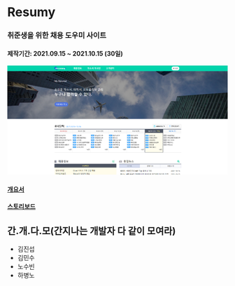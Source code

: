# Resumy
### 취준생을 위한 채용 도우미 사이트
#### 제작기간: 2021.09.15 ~ 2021.10.15 (30일)
![resumy-mainpage](src/main/resources/static/img/mainpage.png)
#### [개요서](doc/개요서.pptx)
#### [스토리보드](doc/스토리보드.pdf)

## 간.개.다.모(간지나는 개발자 다 같이 모여라)

* 김진섭
* 김민수
* 노수빈
* 하병노
